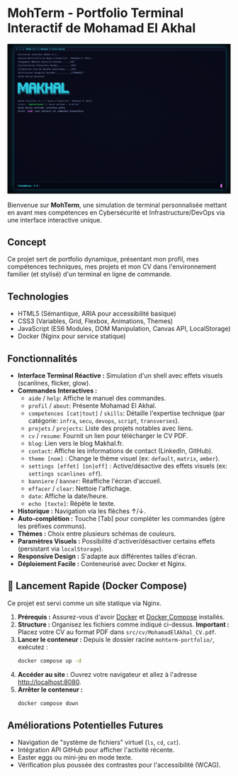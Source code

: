 # MohTerm - Portfolio Terminal Interactif de Mohamad El Akhal

![MohTerm Screenshot](images/site.png) <!-- Assure-toi que le chemin est correct -->

Bienvenue sur **MohTerm**, une simulation de terminal personnalisée mettant en avant mes compétences en Cybersécurité et Infrastructure/DevOps via une interface interactive unique.

## Concept

Ce projet sert de portfolio dynamique, présentant mon profil, mes compétences techniques, mes projets et mon CV dans l'environnement familier (et stylisé) d'un terminal en ligne de commande.

## Technologies

*   HTML5 (Sémantique, ARIA pour accessibilité basique)
*   CSS3 (Variables, Grid, Flexbox, Animations, Themes)
*   JavaScript (ES6 Modules, DOM Manipulation, Canvas API, LocalStorage)
*   Docker (Nginx pour service statique)

## Fonctionnalités

*   **Interface Terminal Réactive :** Simulation d'un shell avec effets visuels (scanlines, flicker, glow).
*   **Commandes Interactives :**
    *   `aide` / `help`: Affiche le manuel des commandes.
    *   `profil` / `about`: Présente Mohamad El Akhal.
    *   `competences [cat|tout]` / `skills`: Détaille l'expertise technique (par catégorie: `infra`, `secu`, `devops`, `script`, `transverses`).
    *   `projets` / `projects`: Liste des projets notables avec liens.
    *   `cv` / `resume`: Fournit un lien pour télécharger le CV PDF.
    *   `blog`: Lien vers le blog Makhal.fr.
    *   `contact`: Affiche les informations de contact (LinkedIn, GitHub).
    *   `theme [nom]` : Change le thème visuel (ex: `default`, `matrix`, `amber`).
    *   `settings [effet] [on|off]` : Active/désactive des effets visuels (ex: `settings scanlines off`).
    *   `banniere` / `banner`: Réaffiche l'écran d'accueil.
    *   `effacer` / `clear`: Nettoie l'affichage.
    *   `date`: Affiche la date/heure.
    *   `echo [texte]`: Répète le texte.
*   **Historique :** Navigation via les flèches ↑/↓.
*   **Auto-complétion :** Touche [Tab] pour compléter les commandes (gère les préfixes communs).
*   **Thèmes :** Choix entre plusieurs schémas de couleurs.
*   **Paramètres Visuels :** Possibilité d'activer/désactiver certains effets (persistant via `localStorage`).
*   **Responsive Design :** S'adapte aux différentes tailles d'écran.
*   **Déploiement Facile :** Conteneurisé avec Docker et Nginx.

## 🚀 Lancement Rapide (Docker Compose)

Ce projet est servi comme un site statique via Nginx.

1.  **Prérequis :** Assurez-vous d'avoir [Docker](https://docs.docker.com/get-docker/) et [Docker Compose](https://docs.docker.com/compose/install/) installés.
2.  **Structure :** Organisez les fichiers comme indiqué ci-dessus. **Important :** Placez votre CV au format PDF dans `src/cv/MohamadElAkhal_CV.pdf`.
3.  **Lancer le conteneur :** Depuis le dossier racine `mohterm-portfolio/`, exécutez :
    ```bash
    docker compose up -d
    ```
4.  **Accéder au site :** Ouvrez votre navigateur et allez à l'adresse [http://localhost:8080](http://localhost:8080).
5.  **Arrêter le conteneur :**
    ```bash
    docker compose down
    ```

## Améliorations Potentielles Futures

*   Navigation de "système de fichiers" virtuel (`ls`, `cd`, `cat`).
*   Intégration API GitHub pour afficher l'activité récente.
*   Easter eggs ou mini-jeu en mode texte.
*   Vérification plus poussée des contrastes pour l'accessibilité (WCAG).